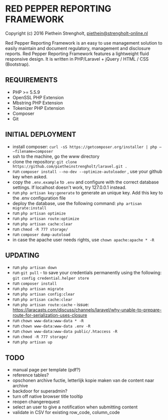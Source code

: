 RED PEPPER REPORTING FRAMEWORK
=======
Copyright (c) 2016 Piethein Strengholt, piethein@strengholt-online.nl

Red Pepper Reporting Framework is an easy to use management solution to easily maintain and document regulatory, management and disclosure reports.
Red Pepper Reporting Framework features a lightweight fluid responsive design. It is written in PHP/Laravel + jQuery / HTML / CSS (Bootstrap).

REQUIREMENTS
------------
* PHP >= 5.5.9
* OpenSSL PHP Extension
* Mbstring PHP Extension
* Tokenizer PHP Extension
* Composer
* Git

INITIAL DEPLOYMENT
------------
* install composer: `curl -sS https://getcomposer.org/installer | php — –filename=composer`
* ssh to the machine, go the www directory
* clone the repository: `git clone https://github.com/pietheinstrengholt/laravel.git .`
* run `composer install --no-dev --optimize-autoloader` , use your github key when asked.
* copy the `.env.example` to `.env` and configure with the correct database settings. If localhost doesn't work, try 127.0.0.1 instead.
* run `php artisan key:generate` to generate an unique key. Add this key to the .env configuration file
* deploy the database, use the following command: `php artisan migrate:install`
* run `php artisan optimize`
* run `php artisan route:optimize`
* run `php artisan cache:clear`
* run `chmod -R 777 storage/`
* run `composer dump-autoload`
* in case the apache user needs rights, use `chown apache:apache * -R`

UPDATING
------------
* run `php artisan down`
* run `git pull` - to save your credentials permanently using the following: `git config credential.helper store`
* run `composer install`
* run `php artisan migrate`
* run `php artisan config:clear`
* run `php artisan cache:clear`
* run `php artisan route:cache` - issue: https://laracasts.com/discuss/channels/laravel/why-unable-to-prepare-route-for-serialization-uses-closure
* run `chown www-data:www-data * -R`
* run `chown www-data:www-data .env -R`
* run `chown www-data:www-data public/.htaccess -R`
* run `chmod -R 777 storage/`
* run `php artisan up`

TODO
------------
* manual page per template (pdf?)
* reference tables?
* opschonen archive fuctie, letterlijk kopie maken van de content naar archive
* backdoor for superadmin?
* turn off native browser title tooltip
* reopen changerequest
* select an user to give a notification when submitting content
* validate in CSV for existing row_code, column_code
